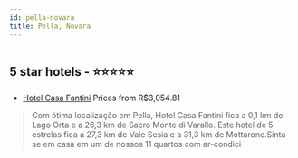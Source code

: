 ```yaml
---
id: pella-novara
title: Pella, Novara
---
```


<center><img src="https://i.travelapi.com/hotels/25000000/24050000/24046800/24046747/7e60a0ad_z.jpg" alt="" /></center>


##  5 star hotels - ⭐️⭐️⭐️⭐️⭐️

-    [Hotel Casa Fantini](https://www.hurb.com/br/aud/https://www.hurb.com/br/hotels/pella/hotel-casa-fantini-HT-8HF2?cmp=18055) Prices from R$3,054.81
   > Com ótima localização em Pella, Hotel Casa Fantini fica a 0,1 km de Lago Orta e a 26,3 km de Sacro Monte di Varallo.  Este hotel de 5 estrelas fica a 27,3 km de Vale Sesia e a 31,3 km de Mottarone.Sinta-se em casa em um de nossos 11 quartos com ar-condici
